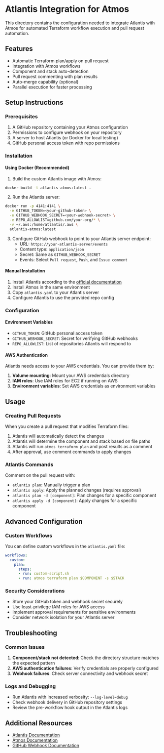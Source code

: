 # Atlantis Integration for Atmos

This directory contains the configuration needed to integrate Atlantis with Atmos for automated Terraform workflow execution and pull request automation.

## Features

- Automatic Terraform plan/apply on pull request
- Integration with Atmos workflows
- Component and stack auto-detection
- Pull request commenting with plan results
- Auto-merge capability (optional)
- Parallel execution for faster processing

## Setup Instructions

### Prerequisites

1. A GitHub repository containing your Atmos configuration
2. Permissions to configure webhook on your repository
3. A server to host Atlantis (or Docker for local testing)
4. GitHub personal access token with repo permissions

### Installation

#### Using Docker (Recommended)

1. Build the custom Atlantis image with Atmos:

```bash
docker build -t atlantis-atmos:latest .
```

2. Run the Atlantis server:

```bash
docker run -p 4141:4141 \
  -e GITHUB_TOKEN=<your-github-token> \
  -e GITHUB_WEBHOOK_SECRET=<your-webhook-secret> \
  -e REPO_ALLOWLIST=github.com/your-org/* \
  -v ~/.aws:/home/atlantis/.aws \
  atlantis-atmos:latest
```

3. Configure GitHub webhook to point to your Atlantis server endpoint:
   - URL: `https://your-atlantis-server/events`
   - Content type: `application/json`
   - Secret: Same as `GITHUB_WEBHOOK_SECRET`
   - Events: Select `Pull request`, `Push`, and `Issue comment`

#### Manual Installation

1. Install Atlantis according to the [official documentation](https://www.runatlantis.io/docs/installation-guide.html)
2. Install Atmos in the same environment
3. Copy `atlantis.yaml` to your Atlantis server
4. Configure Atlantis to use the provided repo config

### Configuration

#### Environment Variables

- `GITHUB_TOKEN`: GitHub personal access token
- `GITHUB_WEBHOOK_SECRET`: Secret for verifying GitHub webhooks
- `REPO_ALLOWLIST`: List of repositories Atlantis will respond to

#### AWS Authentication

Atlantis needs access to your AWS credentials. You can provide them by:

1. **Volume mounting**: Mount your AWS credentials directory
2. **IAM roles**: Use IAM roles for EC2 if running on AWS
3. **Environment variables**: Set AWS credentials as environment variables

## Usage

### Creating Pull Requests

When you create a pull request that modifies Terraform files:

1. Atlantis will automatically detect the changes
2. Atlantis will determine the component and stack based on file paths
3. Atlantis will run `atmos terraform plan` and post results as a comment
4. After approval, use comment commands to apply changes

### Atlantis Commands

Comment on the pull request with:

- `atlantis plan`: Manually trigger a plan
- `atlantis apply`: Apply the planned changes (requires approval)
- `atlantis plan -d [component]`: Plan changes for a specific component
- `atlantis apply -d [component]`: Apply changes for a specific component

## Advanced Configuration

### Custom Workflows

You can define custom workflows in the `atlantis.yaml` file:

```yaml
workflows:
  custom:
    plan:
      steps:
      - run: custom-script.sh
      - run: atmos terraform plan $COMPONENT -s $STACK
```

### Security Considerations

- Store your GitHub token and webhook secret securely
- Use least-privilege IAM roles for AWS access
- Implement approval requirements for sensitive environments
- Consider network isolation for your Atlantis server

## Troubleshooting

### Common Issues

1. **Component/stack not detected**: Check the directory structure matches the expected pattern
2. **AWS authentication failures**: Verify credentials are properly configured
3. **Webhook failures**: Check server connectivity and webhook secret

### Logs and Debugging

- Run Atlantis with increased verbosity: `--log-level=debug`
- Check webhook delivery in GitHub repository settings
- Review the pre-workflow hook output in the Atlantis logs

## Additional Resources

- [Atlantis Documentation](https://www.runatlantis.io/docs/)
- [Atmos Documentation](https://atmos.tools/)
- [GitHub Webhook Documentation](https://docs.github.com/en/developers/webhooks-and-events/webhooks/about-webhooks)
